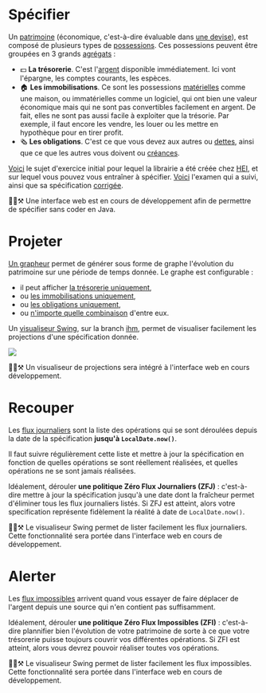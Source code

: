 # Spécifier

Un [patrimoine](https://github.com/hei-school/patrimoine/blob/main/src/main/java/school/hei/patrimoine/modele/Patrimoine.java) (économique,
c'est-à-dire évaluable dans [une devise](https://github.com/hei-school/patrimoine/blob/main/src/main/java/school/hei/patrimoine/modele/Devise.java)),
est composé de plusieurs types de [possessions](https://github.com/hei-school/patrimoine/tree/main/src/main/java/school/hei/patrimoine/modele/possession).
Ces possessions peuvent être groupées en 3 grands [agrégats](https://github.com/hei-school/patrimoine/blob/main/src/main/java/school/hei/patrimoine/modele/possession/TypeAgregat.java) :
- 💵 **La trésorerie**. C'est l'[argent](https://github.com/hei-school/patrimoine/blob/main/src/main/java/school/hei/patrimoine/modele/possession/Argent.java) disponible immédiatement.
  Ici vont l'épargne, les comptes courants, les espèces.
- 🏠 **Les immobilisations**. Ce sont les possessions [matérielles](https://github.com/hei-school/patrimoine/blob/main/src/main/java/school/hei/patrimoine/modele/possession/Materiel.java)
  comme une maison, ou immatérielles comme un logiciel, qui ont bien une valeur économique mais qui ne sont pas convertibles facilement en argent.
  De fait, elles ne sont pas aussi facile à exploiter que la trésorie. Par exemple, il faut encore les vendre, les louer ou les mettre en hypothèque pour en tirer profit.
- 🗞️ **Les obligations**. C'est ce que vous devez aux autres ou [dettes](https://github.com/hei-school/patrimoine/blob/main/src/main/java/school/hei/patrimoine/modele/possession/Dette.java),
  ainsi que ce que les autres vous doivent ou [créances](https://github.com/hei-school/patrimoine/blob/main/src/main/java/school/hei/patrimoine/modele/possession/Creance.java).

[Voici](https://owncloud.hei.school/s/VzAvh2EEr34BAJC) le sujet d'exercice initial pour lequel la librairie a été créée chez [HEI](https://hei.school),
et sur lequel vous pouvez vous entraîner à spécifier.
[Voici](https://owncloud.hei.school/s/SiVASYtItCESdRp) l'examen qui a suivi, ainsi que sa spécification [corrigée](https://github.com/hei-school/patrimoine/blob/main/src/main/java/school/hei/patrimoine/cas/zety/PatrimoineZetyAu3Juillet2024.java).

👷‍♂️⚒️ Une interface web est en cours de développement afin de permettre de spécifier sans coder en Java.

# Projeter

[Un grapheur](https://github.com/hei-school/patrimoine/blob/main/src/main/java/school/hei/patrimoine/visualisation/xchart/GrapheurEvolutionPatrimoine.java) permet de générer sous forme de graphe l'évolution du patrimoine sur une période de temps donnée.
Le graphe est configurable :
- il peut afficher [la trésorerie uniquement](https://github.com/hei-school/patrimoine/blob/main/src/test/resources/patrimoine-cresus-sur-quelques-annees_treso.png),
- ou [les immobilisations uniquement](https://github.com/hei-school/patrimoine/blob/main/src/test/resources/patrimoine-cresus-sur-quelques-annees_immo.png),
- ou [les obligations uniquement](https://github.com/hei-school/patrimoine/blob/main/src/test/resources/patrimoine-cresus-sur-quelques-annees_obli.png),
- ou [n'importe quelle combinaison](https://github.com/hei-school/patrimoine/blob/main/src/test/resources/patrimoine-cresus-sur-quelques-annees.png) d'entre eux.

Un [visualiseur Swing](https://github.com/hei-school/patrimoine/blob/ihm/src/main/java/school/hei/patrimoine/visualisation/swing/ihm/VisualiseurCas.java),
sur la branch [ihm](https://github.com/hei-school/patrimoine/tree/ihm), permet de visualiser facilement les projections d'une spécification donnée.

![](https://github.com/hei-school/patrimoine/blob/main/doc/ihm-swing.png)

👷‍♂️⚒️  Un visualiseur de projections sera intégré à l'interface web en cours développement.

# Recouper

Les [flux journaliers](https://github.com/hei-school/patrimoine/blob/main/src/main/java/school/hei/patrimoine/modele/evolution/FluxJournalier.java)
sont la liste des opérations qui se sont déroulées depuis la date de la spécification **jusqu'à `LocalDate.now()`**.

Il faut suivre régulièrement cette liste et mettre à jour la spécification en fonction de quelles opérations se sont réellement réalisées,
et quelles opérations ne se sont jamais réalisées.

Idéalement, dérouler **une politique Zéro Flux Journaliers (ZFJ)** :
c'est-à-dire mettre à jour la spécification jusqu'à une date dont la fraîcheur permet d'éliminer tous les flux journaliers listés.
Si ZFJ est atteint, alors votre specification représente fidèlement la réalité à date de `LocalDate.now()`.

👷‍♂️⚒️ Le visualiseur Swing permet de lister facilement les flux journaliers. Cette fonctionnalité sera portée dans l'interface web en cours de développement.

# Alerter

Les [flux impossibles](https://github.com/hei-school/patrimoine/blob/main/src/main/java/school/hei/patrimoine/modele/evolution/EvolutionPatrimoine.java#L68)
arrivent quand vous essayer de faire déplacer de l'argent depuis une source qui n'en contient pas suffisamment.

Idéalement, dérouler **une politique Zéro Flux Impossibles (ZFI)** :
c'est-à-dire plannifier bien l'évolution de votre patrimoine de sorte à ce que votre trésorerie puisse toujours couvrir vos différentes opérations.
Si ZFI est atteint, alors vous devrez pouvoir réaliser toutes vos opérations.

👷‍♂️⚒️ Le visualiseur Swing permet de lister facilement les flux impossibles. Cette fonctionnalité sera portée dans l'interface web en cours de développement.
